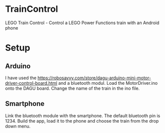 TrainControl
============

LEGO Train Control - Control a LEGO Power Functions train with an Android phone

Setup
=====

Arduino
-------

I have used the https://robosavvy.com/store/dagu-arduino-mini-motor-driver-control-board.html and a bluetooth modul.
Load the MotorDriver.ino onto the DAGU board.
Change the name of the train in the ino file.

Smartphone
----------

Link the bluetooth module with the smartphone. The default bluetooth pin is 1234.
Build the app, load it to the phone and choose the train from the drop down menu.

